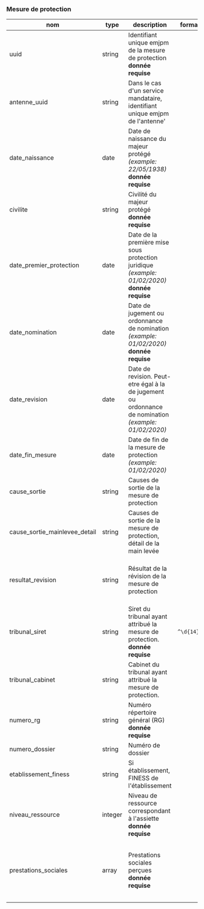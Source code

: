 ### Mesure de protection

|nom|type|description|format|enum|
|-|-|-|-|-|
|uuid|string|Identifiant unique emjpm de la mesure de protection<br>**donnée requise**|||
|antenne_uuid|string|Dans le cas d'un service mandataire, identifiant unique emjpm de l'antenne'|||
|date_naissance|date|Date de naissance du majeur protégé *(example: 22/05/1938)*<br>**donnée requise**|||
|civilite|string|Civilité du majeur protégé<br>**donnée requise**||madame<br>monsieur|
|date_premier_protection|date|Date de la première mise sous protection juridique *(example: 01/02/2020)*<br>**donnée requise**|||
|date_nomination|date|Date de jugement ou ordonnance de nomination *(example: 01/02/2020)*<br>**donnée requise**|||
|date_revision|date|Date de revision. Peut-etre égal à la de jugement ou ordonnance de nomination *(example: 01/02/2020)*|||
|date_fin_mesure|date|Date de fin de la mesure de protection *(example: 01/02/2020)*|||
|cause_sortie|string|Causes de sortie de la mesure de protection||mainlevee<br>deces<br>masp<br>caducite|
|cause_sortie_mainlevee_detail|string|Causes de sortie de la mesure de protection, détail de la main levée||masp<br>maj|
|resultat_revision|string|Résultat de la révision de la mesure de protection||mainlevee<br>masp<br>reduction<br>changement_mesure<br>transfert_famille<br>transfert_autre_mjpm|
|tribunal_siret|string|Siret du tribunal ayant attribué la mesure de protection.<br>**donnée requise**|`^\d{14}$`||
|tribunal_cabinet|string|Cabinet du tribunal ayant attribué la mesure de protection.|||
|numero_rg|string|Numéro répertoire général (RG)<br>**donnée requise**|||
|numero_dossier|string|Numéro de dossier|||
|etablissement_finess|string|Si établissement, FINESS de l'établissement|||
|niveau_ressource|integer|Niveau de ressource correspondant à l'assiette<br>**donnée requise**|||
|prestations_sociales|array|Prestations sociales perçues<br>**donnée requise**||AAH<br>PCH<br>ASI<br>RSA<br>ALS<br>APL<br>ASPA<br>APA|
